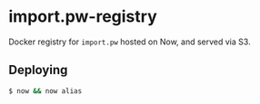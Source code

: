 # import.pw-registry

Docker registry for `import.pw` hosted on Now, and served via S3.

## Deploying

```bash
$ now && now alias
```
